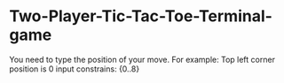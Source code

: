 # Two-Player-Tic-Tac-Toe-Terminal-game
You need to type the position of your move. For example: Top left corner position is 0
input constrains: {0..8}
